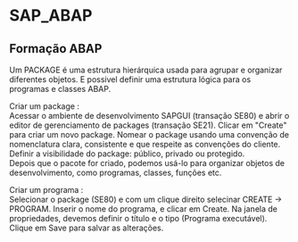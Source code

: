 # SAP_ABAP
## Formação ABAP   
Um PACKAGE é uma estrutura hierárquica usada para agrupar e organizar diferentes objetos. E possivel definir uma estrutura lógica para os programas e classes ABAP.  

Criar um package :  
Acessar o ambiente de desenvolvimento SAPGUI (transação SE80) e abrir o editor de gerenciamento de packages (transação SE21). Clicar em "Create" para criar um novo package.
Nomear o package usando uma convenção de nomenclatura clara, consistente e que respeite as convenções do cliente.  
Definir a visibilidade do package: público, privado ou protegido.  
Depois que o pacote for criado, podemos usá-lo para organizar objetos de desenvolvimento, como programas, classes, funções etc.

Criar um programa :  
Selecionar o package (SE80) e com um clique direito selecinar CREATE -> PROGRAM. Inserir o nome do programa, e clicar em Create.
Na janela de propriedades, devemos definir o título e o tipo (Programa executável).  
Clique em Save para salvar as alterações.
